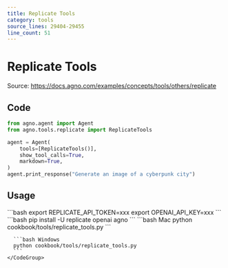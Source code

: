 ```yaml
---
title: Replicate Tools
category: tools
source_lines: 29404-29455
line_count: 51
---
```


# Replicate Tools
Source: https://docs.agno.com/examples/concepts/tools/others/replicate



## Code

```python cookbook/tools/replicate_tools.py
from agno.agent import Agent
from agno.tools.replicate import ReplicateTools

agent = Agent(
    tools=[ReplicateTools()],
    show_tool_calls=True,
    markdown=True,
)
agent.print_response("Generate an image of a cyberpunk city")
```

## Usage

<Steps>
  <Snippet file="create-venv-step.mdx" />

  <Step title="Set your API token">
    ```bash
    export REPLICATE_API_TOKEN=xxx
    export OPENAI_API_KEY=xxx
    ```
  </Step>

  <Step title="Install libraries">
    ```bash
    pip install -U replicate openai agno
    ```
  </Step>

  <Step title="Run Agent">
    <CodeGroup>
      ```bash Mac
      python cookbook/tools/replicate_tools.py
      ```

      ```bash Windows
      python cookbook/tools/replicate_tools.py
      ```
    </CodeGroup>
  </Step>
</Steps>


